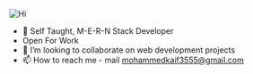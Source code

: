 ![Hi](https://user-images.githubusercontent.com/80053728/163016786-fa8100f7-b114-412d-aba3-c51a778478e2.png)



- 👀 Self Taught, M-E-R-N Stack Developer
-   Open For Work
- 💞️ I’m looking to collaborate on web development projects
- 📫 How to reach me - mail mohammedkaif3555@gmail.com

<!---
kaifcodeadict/kaifcodeadict is a ✨ special ✨ repository because its `README.md` (this file) appears on your GitHub profile.
You can click the Preview link to take a look at your changes.
--->
